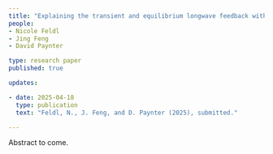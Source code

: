 ```yaml
---
title: "Explaining the transient and equilibrium longwave feedback with moist adiabatic theory and its deviations"
people:
- Nicole Feldl
- Jing Feng 
- David Paynter

type: research paper
published: true

updates:

- date: 2025-04-18
  type: publication
  text: "Feldl, N., J. Feng, and D. Paynter (2025), submitted."

---
```


Abstract to come.
